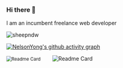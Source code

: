 ### Hi there 👋

<!-- 
**NelsonYong/NelsonYong** is a ✨ _special_ ✨ repository because its `README.md` (this file) appears on your GitHub profile.

Here are some ideas to get you started:

- 🔭 I’m currently working on ...
- 🌱 I’m currently learning ...
- 👯 I’m looking to collaborate on ...
- 🤔 I’m looking for help with ...
- 💬 Ask me about ...
- 📫 How to reach me: ...
- 😄 Pronouns: ...
- ⚡ Fun fact: ...
-->
I am an incumbent freelance web developer

<!--  <div style="dispaly: flex; width: 100%">
      <a href="https://github.com/InhiblabCore/abstractv" target="view_window">
        <img
          src="https://github-readme-stats.vercel.app/api/pin/?username=InhiblabCore&repo=abstractv&theme=vue-dark"
          alt="Readme Card"
          style="flex: 1; zoom: 75%"
      /></a>
      <a
        href="https://github.com/InhiblabCore/vue3-hooks-plus"
        target="view_window"
      >
        <img
          src="https://github-readme-stats.vercel.app/api/pin/?username=InhiblabCore&repo=vue3-hooks-plus&theme=vue-dark"
          alt="Readme Card"
          style="flex: 1; zoom: 75%"
      /></a>
    </div> -->

<!-- 
 <div style="dispaly: flex; width: 100%">
      <a
        href="https://github.com/NelsonYong/react-echarts-json"
        target="view_window"
      >
        <img
          src="https://github-readme-stats.vercel.app/api/pin/?username=NelsonYong&repo=react-echarts-json&theme=react"
          alt="Readme Card"
          style="flex: 1; margin-right: 32px; zoom: 75%"
      /></a>
      <a
        href="https://github.com/NelsonYong/vite-vue-ts-template"
        target="view_window"
      >
        <img
          src="https://github-readme-stats.vercel.app/api/pin/?username=NelsonYong&repo=vite-vue-ts-template&theme=vue-dark"
          alt="Readme Card"
          style="flex: 1; margin-right: 32px; zoom: 75%"
      /></a>
    </div> -->

<!-- 
<div style="dispaly: flex; width: 100%">
      <a href="https://github.com/NelsonYong/data-design" target="view_window">
        <img
          src="https://github-readme-stats.vercel.app/api/pin/?username=NelsonYong&repo=data-design&theme=prussian"
          alt="Readme Card1"
          style="flex: 1; margin-right: 32px; zoom: 75%"
        />
      </a>
      <a href="https://github.com/NelsonYong/metav" target="view_window">
        <img
          src="https://github-readme-stats.vercel.app/api/pin/?username=NelsonYong&repo=metav&theme=apprentice"
          alt="Readme Card"
          style="flex: 1; zoom: 75%"
        />
      </a>
    </div> -->

<p align="left"> <img src="https://komarev.com/ghpvc/?username=NelsonYong&label=Profile%20views&color=0e75b6&style=flat" alt="sheepndw" /> </p>

[![NelsonYong's github activity graph](https://activity-graph.herokuapp.com/graph?username=NelsonYong&theme=dracula)](https://github.com/ashutosh00710/github-readme-activity-graph)



 <div style="dispaly:flex;width="100%">
                                    <img src="https://github-readme-stats.vercel.app/api?username=NelsonYong&count_private=true&show_icons=true&theme=react&show_owner=true" alt="Readme Card"" style="flex:1;margin-right:32px;zoom:85%" />
                                     <img src="https://github-readme-stats.vercel.app/api/top-langs/?username=NelsonYong&layout=compact" alt="Readme Card" " style="flex:1;margin-right:32px" />
                                     </div>                              

